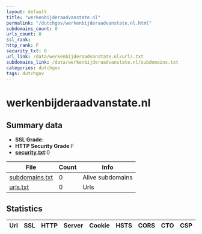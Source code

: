 ```yaml
---
layout: default
title: "werkenbijderaadvanstate.nl"
permalink: "/dutchgov/werkenbijderaadvanstate.nl.html"
subdomains_count: 0
urls_count: 0
ssl_rank: 
http_rank: F
security_txt: 0
url_link: /data/werkenbijderaadvanstate.nl/urls.txt
subdomains_link: /data/werkenbijderaadvanstate.nl/subdomains.txt
categories: dutchgov
tags: dutchgov
---
```



# werkenbijderaadvanstate.nl
## Summary data


 - **SSL Grade**:
 - **HTTP Security Grade**:F
 - **[security.txt](https://www.digitaleoverheid.nl/nieuws/standaard-security-txt-nu-verplicht-voor-overheid/)**:0


| File       | Count | Info |
|------------|-------|------|
|[subdomains.txt](/DutchGovScope/data/werkenbijderaadvanstate.nl/subdomains.txt)|0|Alive subdomains|
|[urls.txt](/DutchGovScope/data/werkenbijderaadvanstate.nl/urls.txt)|0|Urls|


## Statistics


| Url | SSL | HTTP | Server | Cookie | HSTS | CORS | CTO | CSP | XFO | XXP | RP |FP| Tech |Title |
|--------|-------|-------|------|------|------|------|------|------|------|------|------|------|------|------|


